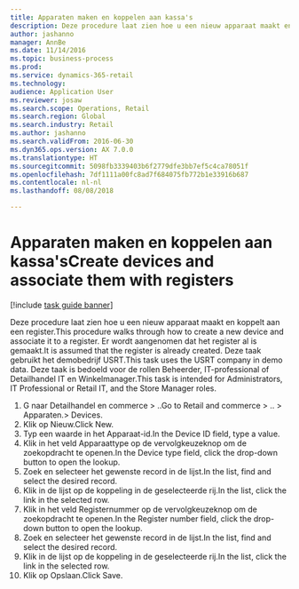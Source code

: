 ```yaml
--- 
title: Apparaten maken en koppelen aan kassa's
description: Deze procedure laat zien hoe u een nieuw apparaat maakt en koppelt aan een register.
author: jashanno
manager: AnnBe
ms.date: 11/14/2016
ms.topic: business-process
ms.prod: 
ms.service: dynamics-365-retail
ms.technology: 
audience: Application User
ms.reviewer: josaw
ms.search.scope: Operations, Retail
ms.search.region: Global
ms.search.industry: Retail
ms.author: jashanno
ms.search.validFrom: 2016-06-30
ms.dyn365.ops.version: AX 7.0.0
ms.translationtype: HT
ms.sourcegitcommit: 5098fb3339403b6f2779dfe3bb7ef5c4ca78051f
ms.openlocfilehash: 7df1111a00fc8ad7f684075fb772b1e33916b687
ms.contentlocale: nl-nl
ms.lasthandoff: 08/08/2018

---
```

# <a name="create-devices-and-associate-them-with-registers"></a><span data-ttu-id="d4b89-103">Apparaten maken en koppelen aan kassa's</span><span class="sxs-lookup"><span data-stu-id="d4b89-103">Create devices and associate them with registers</span></span>

[!include [task guide banner](../includes/task-guide-banner.md)]

<span data-ttu-id="d4b89-104">Deze procedure laat zien hoe u een nieuw apparaat maakt en koppelt aan een register.</span><span class="sxs-lookup"><span data-stu-id="d4b89-104">This procedure walks through how to create a new device and associate it to a register.</span></span> <span data-ttu-id="d4b89-105">Er wordt aangenomen dat het register al is gemaakt.</span><span class="sxs-lookup"><span data-stu-id="d4b89-105">It is assumed that the register is already created.</span></span>  <span data-ttu-id="d4b89-106">Deze taak gebruikt het demobedrijf USRT.</span><span class="sxs-lookup"><span data-stu-id="d4b89-106">This task uses the USRT company in demo data.</span></span> <span data-ttu-id="d4b89-107">Deze taak is bedoeld voor de rollen Beheerder, IT-professional of Detailhandel IT en Winkelmanager.</span><span class="sxs-lookup"><span data-stu-id="d4b89-107">This task is intended for Administrators, IT Professional or Retail IT, and the Store Manager roles.</span></span>

1. <span data-ttu-id="d4b89-108">G naar Detailhandel en commerce > ..</span><span class="sxs-lookup"><span data-stu-id="d4b89-108">Go to Retail and commerce > ..</span></span> <span data-ttu-id="d4b89-109">> Apparaten.</span><span class="sxs-lookup"><span data-stu-id="d4b89-109">> Devices.</span></span>
2. <span data-ttu-id="d4b89-110">Klik op Nieuw.</span><span class="sxs-lookup"><span data-stu-id="d4b89-110">Click New.</span></span>
3. <span data-ttu-id="d4b89-111">Typ een waarde in het Apparaat-id.</span><span class="sxs-lookup"><span data-stu-id="d4b89-111">In the Device ID field, type a value.</span></span>
4. <span data-ttu-id="d4b89-112">Klik in het veld Apparaattype op de vervolgkeuzeknop om de zoekopdracht te openen.</span><span class="sxs-lookup"><span data-stu-id="d4b89-112">In the Device type field, click the drop-down button to open the lookup.</span></span>
5. <span data-ttu-id="d4b89-113">Zoek en selecteer het gewenste record in de lijst.</span><span class="sxs-lookup"><span data-stu-id="d4b89-113">In the list, find and select the desired record.</span></span>
6. <span data-ttu-id="d4b89-114">Klik in de lijst op de koppeling in de geselecteerde rij.</span><span class="sxs-lookup"><span data-stu-id="d4b89-114">In the list, click the link in the selected row.</span></span>
7. <span data-ttu-id="d4b89-115">Klik in het veld Registernummer op de vervolgkeuzeknop om de zoekopdracht te openen.</span><span class="sxs-lookup"><span data-stu-id="d4b89-115">In the Register number field, click the drop-down button to open the lookup.</span></span>
8. <span data-ttu-id="d4b89-116">Zoek en selecteer het gewenste record in de lijst.</span><span class="sxs-lookup"><span data-stu-id="d4b89-116">In the list, find and select the desired record.</span></span>
9. <span data-ttu-id="d4b89-117">Klik in de lijst op de koppeling in de geselecteerde rij.</span><span class="sxs-lookup"><span data-stu-id="d4b89-117">In the list, click the link in the selected row.</span></span>
10. <span data-ttu-id="d4b89-118">Klik op Opslaan.</span><span class="sxs-lookup"><span data-stu-id="d4b89-118">Click Save.</span></span>


